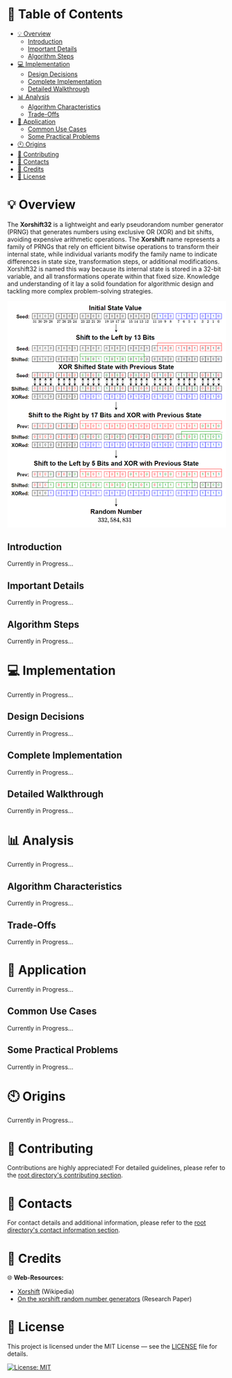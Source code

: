 # &#128209; Table of Contents
- [💡 Overview](#-overview)
  - [Introduction](#introduction)
  - [Important Details](#important-details)
  - [Algorithm Steps](#algorithm-steps)
- [💻 Implementation](#-implementation)
  - [Design Decisions](#design-decisions)
  - [Complete Implementation](#complete-implementation)
  - [Detailed Walkthrough](#detailed-walkthrough)
- [📊 Analysis](#-analysis)
  - [Algorithm Characteristics](#algorithm-characteristics)
  - [Trade-Offs](#trade-offs)
- [📝 Application](#-application)
  - [Common Use Cases](#common-use-cases)
  - [Some Practical Problems](#some-practical-problems)
- [🕙 Origins](#-origins)
- [🤝 Contributing](#-contributing)
- [📧 Contacts](#-contacts)
- [🙏 Credits](#-credits)
- [🔏 License](#-license)



# &#128161; Overview
The **Xorshift32** is a lightweight and early pseudorandom number generator (PRNG) that generates numbers using exclusive OR (XOR) and bit shifts, avoiding expensive arithmetic operations. The **Xorshift** name represents a family of PRNGs that rely on efficient bitwise operations to transform their internal state, while individual variants modify the family name to indicate differences in state size, transformation steps, or additional modifications. Xorshift32 is named this way because its internal state is stored in a 32-bit variable, and all transformations operate within that fixed size. Knowledge and understanding of it lay a solid foundation for algorithmic design and tackling more complex problem-solving strategies.
<p align="center"><img src="./Images/Xorshift32.png"/></p>


## Introduction
Currently in Progress...


## Important Details
Currently in Progress...


## Algorithm Steps
Currently in Progress...



# &#x1F4BB; Implementation
Currently in Progress...


## Design Decisions
Currently in Progress...


## Complete Implementation
Currently in Progress...


## Detailed Walkthrough
Currently in Progress...



# &#128202; Analysis
Currently in Progress...


## Algorithm Characteristics
Currently in Progress...


## Trade-Offs
Currently in Progress...



# &#128221; Application
Currently in Progress...


## Common Use Cases
Currently in Progress...


## Some Practical Problems
Currently in Progress...



# &#x1F559; Origins
Currently in Progress...



# &#129309; Contributing
Contributions are highly appreciated! For detailed guidelines, please refer to the [root directory's contributing section](../../../#-contributing).



# &#128231; Contacts
For contact details and additional information, please refer to the [root directory's contact information section](../../../#-contacts).



# &#128591; Credits
&#127760; **Web-Resources:**  
- [Xorshift](https://en.wikipedia.org/wiki/Xorshift) (Wikipedia)
- [On the xorshift random number generators](https://www.researchgate.net/publication/220136542_On_the_xorshift_random_number_generators) (Research Paper)



# &#128271; License
This project is licensed under the MIT License — see the [LICENSE](https://github.com/vezzolter/DSA/blob/main/LICENSE) file for details.

[![License: MIT](https://img.shields.io/badge/License-MIT-yellow.svg)](https://opensource.org/licenses/MIT)